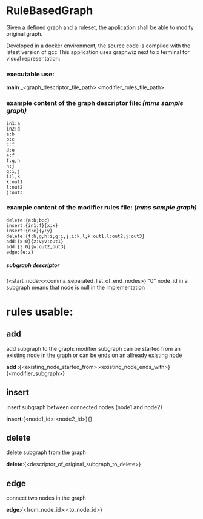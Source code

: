 # RuleBasedGraph
Given a defined graph and a ruleset, the application shall be able to modify original graph.

Developed in a docker environment, the source code is compiled with the latest version of gcc
This application uses graphwiz next to x terminal for visual representation:
### executable use:
**main** _<graph_descriptor_file_path> <modifier_rules_file_path>

### example content of the graph descriptor file: _(mms sample graph)_

    in1:a
    in2:d
    a:b
    b:c
    c:f
    d:e
    e:f
    f:g,h
    h:j
    g:i,j
    i:l,k
    k:out1
    l:out2
    j:out3




### example content of the modifier rules file: _(mms sample graph)_


    delete:{a:b;b:c}
    insert:{in1:f}{x:x}
    insert:{d:e}{y:y}
    delete:{f:h,g;h:i;g:i,j;i:k,l;k:out1;l:out2;j:out3}
    add:{x:0}{z:v;v:out1}
    add:{z:0}{w:out2,out3}
    edge:{e:z}



##### subgraph descriptor
{<start_node>:<comma_separated_list_of_end_nodes>}
"0" node_id in a subgraph means that node is null in the implementation
# rules usable:
## add
add subgraph to the graph:
modifier subgraph can be started from an existing node in the graph
or can be ends on an allready existing node

**add** :{<existing_node_started_from>:<existing_node_ends_with>}{<modifier_subgraph>}

## insert
insert subgraph between connected nodes (node1 and node2)

**insert**:{<node1_id>:<node2_id>}{<subgraph descriptor>}

## delete
delete subgraph from the graph

**delete**:{<descriptor_of_original_subgraph_to_delete>}

##  edge
connect two nodes in the graph

**edge**:{<from_node_id>:<to_node_id>}





